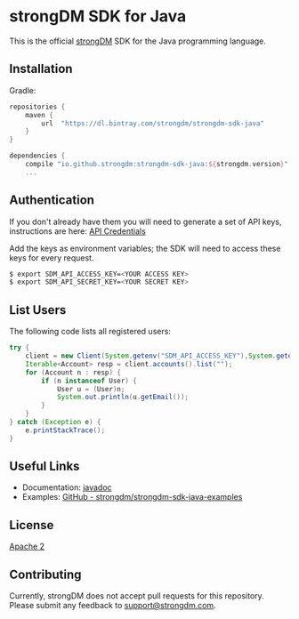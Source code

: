 # strongDM SDK for Java

This is the official [strongDM](https://www.strongdm.com/) SDK for the Java programming language.

## Installation

Gradle:

```gradle
repositories {
    maven {
        url  "https://dl.bintray.com/strongdm/strongdm-sdk-java" 
    }   
}

dependencies {
    compile "io.github.strongdm:strongdm-sdk-java:${strongdm.version}"
	...
```

## Authentication

If you don't already have them you will need to generate a set of API keys, instructions are here: [API Credentials](https://www.strongdm.com/docs/admin-guide/api-credentials/)

Add the keys as environment variables; the SDK will need to access these keys for every request.
```bash
$ export SDM_API_ACCESS_KEY=<YOUR ACCESS KEY>
$ export SDM_API_SECRET_KEY=<YOUR SECRET KEY>
```

## List Users
The following code lists all registered users:

```java
try {
	client = new Client(System.getenv("SDM_API_ACCESS_KEY"),System.getenv("SDM_API_SECRET_KEY"));
	Iterable<Account> resp = client.accounts().list("");
	for (Account n : resp) {
		if (n instanceof User) {
			User u = (User)n;
			System.out.println(u.getEmail());
		}
	}
} catch (Exception e) {
	e.printStackTrace();
}
```

## Useful Links

* Documentation:  [javadoc](https://strongdm.github.io/strongdm-sdk-java-docs/)
* Examples: [GitHub - strongdm/strongdm-sdk-java-examples](https://github.com/strongdm/strongdm-sdk-java-examples)

## License

[Apache 2](https://github.com/strongdm/strongdm-sdk-java/blob/master/LICENSE)

## Contributing 

Currently, strongDM does not accept pull requests for this repository. Please submit any feedback to <support@strongdm.com>.
